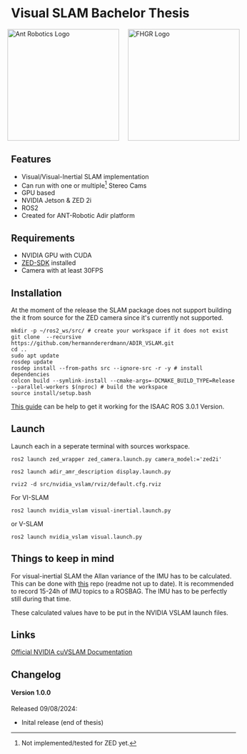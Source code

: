 
# Visual SLAM Bachelor Thesis

<div style="display: flex; align-items: center; justify-content: center;">
    <a href="https://www.antrobotics.de" target="_blank" style="margin-right: 20px;">
        <img src="https://www.antrobotics.de/wp-content/uploads/2024/07/cropped-Ant-Robotics.png" alt="Ant Robotics Logo" width="250">
    </a>
    <a href="https://www.fhgr.ch" target="_blank">
        <img src="https://www.fhgr.ch/_assets/feb1d86054ab2e718cccf9db6ed46074/Partials/Logo/Images/Logo.svg" alt="FHGR Logo" width="250">
    </a>
</div>

## Features

- Visual/Visual-Inertial SLAM implementation
- Can run with one or multiple[^1] Stereo Cams
- GPU based
- NVIDIA Jetson & ZED 2i
- ROS2
- Created for ANT-Robotic Adir platform



## Requirements
- NVIDIA GPU with CUDA
- [ZED-SDK](https://www.stereolabs.com/en-ch/developers/release) installed
- Camera with at least 30FPS

## Installation

At the moment of the release the SLAM package does not support building the it from source for the ZED camera since it's currently not supported.
```
mkdir -p ~/ros2_ws/src/ # create your workspace if it does not exist
git clone  --recursive https://github.com/hermanndererdmann/ADIR_VSLAM.git
cd ..
sudo apt update
rosdep update
rosdep install --from-paths src --ignore-src -r -y # install dependencies
colcon build --symlink-install --cmake-args=-DCMAKE_BUILD_TYPE=Release --parallel-workers $(nproc) # build the workspace
source install/setup.bash
```

[This guide](https://github.com/NVIDIA-ISAAC-ROS/isaac_ros_visual_slam/issues/164#issuecomment-2168734449) can be help to get it working for the ISAAC ROS 3.0.1 Version.



## Launch
Launch each in a seperate terminal with sources workspace.
```
ros2 launch zed_wrapper zed_camera.launch.py camera_model:='zed2i'
```
```
ros2 launch adir_amr_description display.launch.py
```
```
rviz2 -d src/nvidia_vslam/rviz/default.cfg.rviz
```
For VI-SLAM
```
ros2 launch nvidia_vslam visual-inertial.launch.py
```
or V-SLAM
```
ros2 launch nvidia_vslam visual.launch.py
```




## Things to keep in mind
For visual-inertial SLAM the Allan variance of the IMU has to be calculated. This can be done with [this](https://github.com/Autoliv-Research/allan_variance_ros2) repo (readme not up to date).
It is recommended to record 15-24h of IMU topics to a ROSBAG. The IMU has to be perfectly still during that time.

These calculated values have to be put in the NVIDIA VSLAM launch files.

## Links

[Official NVIDIA cuVSLAM Documentation](https://nvidia-isaac-ros.github.io/concepts/visual_slam/cuvslam/index.html)



## Changelog

#### Version 1.0.0 
Released 09/08/2024:
- Inital release (end of thesis)


[^1]: Not implemented/tested for ZED yet.
